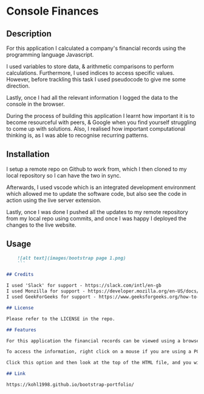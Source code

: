 # Console Finances

## Description

For this application I calculated a company's financial records using the programming language Javascript. 

I used variables to store data, & arithmetic comparisons to perform calculations. Furthermore, I used indices to access specific values. However, before trackling this task I used pseudocode to give me some direction. 

Lastly, once I had all the relevant information I logged the data to the console in the browser. 

During the process of building this application I learnt how important it is to become resourceful with peers, & Google when you find yourself struggling to come up with solutions. Also, I realised how important computational thinking is, as I was able to recognise recurring patterns. 

## Installation

I setup a remote repo on Github to work from, which I then cloned to my local repository so I can have the two in sync. 

Afterwards, I used vscode which is an integrated development environment which allowed me to update the software code, but also see the code in action using the live server extension. 

Lastly, once I was done I pushed all the updates to my remote repository from my local repo using commits, and once I was happy I deployed the changes to the live website.

## Usage

```md
    ![alt text](images/bootstrap page 1.png)
    ```

## Credits

I used 'Slack' for support - https://slack.com/intl/en-gb
I used Monzilla for support - https://developer.mozilla.org/en-US/docs/Web/JavaScript/Reference/Global_Objects/Array
I used GeekForGeeks for support - https://www.geeksforgeeks.org/how-to-convert-nan-to-0-using-javascript/

## License

Please refer to the LICENSE in the repo.

## Features

For this application the financial records can be viewed using a browser such as Google chrome or even Microsoft edge. 

To access the information, right click on a mouse if you are using a PC or press the touchpad on a laptop. Once you do this, you will see an option at the bottom with 'inspect'. 

Click this option and then look at the top of the HTML file, and you will see a symbol with '>>', which will have the option 'console'. Click this and you will find the information. 

## Link

https://kohl1998.github.io/bootstrap-portfolio/

